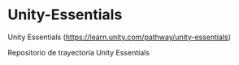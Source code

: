 # Unity-Essentials
Unity Essentials (https://learn.unity.com/pathway/unity-essentials)

Repositorio de trayectoria Unity Essentials
